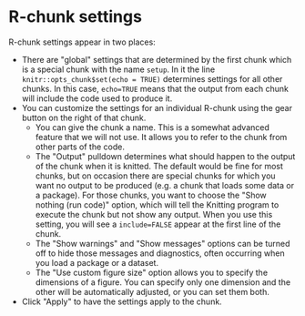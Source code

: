 # R-chunk settings

R-chunk settings appear in two places:

- There are "global" settings that are determined by the first chunk which is a special chunk with the name `setup`. In it the line `knitr::opts_chunk$set(echo = TRUE)` determines settings for all other chunks. In this case, `echo=TRUE` means that the output from each chunk will include the code used to produce it.
- You can customize the settings for an individual R-chunk using the gear button on the right of that chunk.
    - You can give the chunk a name. This is a somewhat advanced feature that we will not use. It allows you to refer to the chunk from other parts of the code.
    - The "Output" pulldown determines what should happen to the output of the chunk when it is knitted. The default would be fine for most chunks, but on occasion there are special chunks for which you want no output to be produced (e.g. a chunk that loads some data or a package). For those chunks, you want to choose the "Show nothing (run code)" option, which will tell the Knitting program to execute the chunk but not show any output. When you use this setting, you will see a `include=FALSE` appear at the first line of the chunk.
    - The "Show warnings" and "Show messages" options can be turned off to hide those messages and diagnostics, often occurring when you load a package or a dataset.
    - The "Use custom figure size" option allows you to specify the dimensions of a figure. You can specify only one dimension and the other will be automatically adjusted, or you can set them both.
- Click "Apply" to have the settings apply to the chunk.
